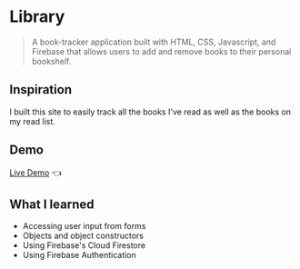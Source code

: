 # Library
> A book-tracker application built with HTML, CSS, Javascript, and Firebase that allows users to add and remove books to their personal bookshelf.


## Inspiration
I built this site to easily track all the books I've read as well as the books on my read list. 
## Demo
[Live Demo](https://tdanielles.github.io/library/) 👈
## What I learned
- Accessing user input from forms
- Objects and object constructors
- Using Firebase's Cloud Firestore
- Using Firebase Authentication
